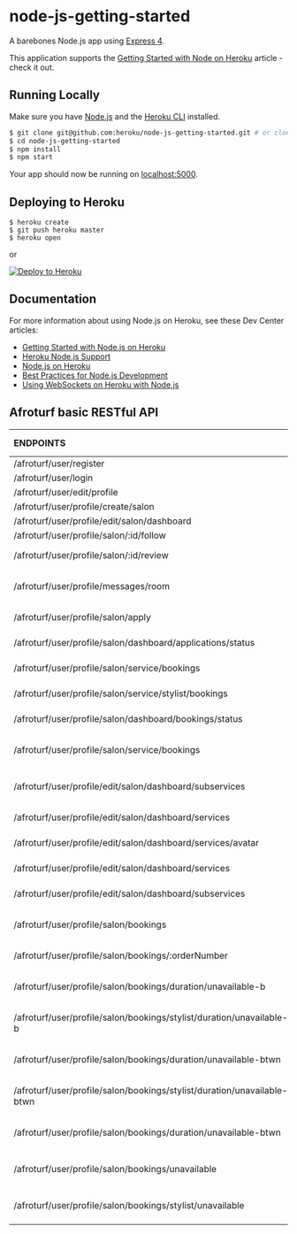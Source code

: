 # node-js-getting-started

A barebones Node.js app using [Express 4](http://expressjs.com/).

This application supports the [Getting Started with Node on Heroku](https://devcenter.heroku.com/articles/getting-started-with-nodejs) article - check it out.

## Running Locally

Make sure you have [Node.js](http://nodejs.org/) and the [Heroku CLI](https://cli.heroku.com/) installed.

```sh
$ git clone git@github.com:heroku/node-js-getting-started.git # or clone your own fork
$ cd node-js-getting-started
$ npm install
$ npm start
```

Your app should now be running on [localhost:5000](http://localhost:5000/).

## Deploying to Heroku

```
$ heroku create
$ git push heroku master
$ heroku open
```
or

[![Deploy to Heroku](https://www.herokucdn.com/deploy/button.png)](https://heroku.com/deploy)

## Documentation

For more information about using Node.js on Heroku, see these Dev Center articles:

- [Getting Started with Node.js on Heroku](https://devcenter.heroku.com/articles/getting-started-with-nodejs)
- [Heroku Node.js Support](https://devcenter.heroku.com/articles/nodejs-support)
- [Node.js on Heroku](https://devcenter.heroku.com/categories/nodejs)
- [Best Practices for Node.js Development](https://devcenter.heroku.com/articles/node-best-practices)
- [Using WebSockets on Heroku with Node.js](https://devcenter.heroku.com/articles/node-websockets)

## Afroturf basic RESTful API


| ENDPOINTS                                                                  | HTTP VERB        | ACTION                           |
| :--------------------------------------------------------------------------| :---------------:| -------------------------------- |
| /afroturf/user/register                                                    | POST             | Registers user                   |
| /afroturf/user/login                                                       | POST             | Login user                       |
| /afroturf/user/edit/profile                                                | POST             | Edit a user                      |
| /afroturf/user/profile/create/salon                                        | POST             | Create salon                     |
| /afroturf/user/profile/edit/salon/dashboard                                | POST             | Edit salon details                   |
| /afroturf/user/profile/salon/:id/follow                                    | POST             | Follow salon                         |
| /afroturf/user/profile/salon/:id/review                                    | POST             | Write a review stylist/salon         |
| /afroturf/user/profile/messages/room                                       | POST             | Send a message to user/stylist/salon |
| /afroturf/user/profile/salon/apply                                         | POST             | Apply to a salon as stylist          |
| /afroturf/user/profile/salon/dashboard/applications/status                 | POST             | Accept stylist request               |
| /afroturf/user/profile/salon/service/bookings                              | POST             | Book a service in a salon            |
| /afroturf/user/profile/salon/service/stylist/bookings                      | POST             | Book a service by a stylist          |
| /afroturf/user/profile/salon/dashboard/bookings/status                     | POST             | Book a service in a salon            |
| /afroturf/user/profile/salon/service/bookings                              | POST             | Accept booking from stylist/salon    |
| /afroturf/user/profile/edit/salon/dashboard/subservices                    | PUT              | Add Subservice To Salon Services     |
| /afroturf/user/profile/edit/salon/dashboard/services                       | PUT              | Add Services To Salon                |
| /afroturf/user/profile/edit/salon/dashboard/services/avatar                | PUT              | Add Service Avatar                   |
| /afroturf/user/profile/edit/salon/dashboard/services                       | PATCH            | Update Service Name                  |
| /afroturf/user/profile/edit/salon/dashboard/subservices                    | PATCH            | Update Subservice                    |
| /afroturf/user/profile/salon/bookings                                      | GET              | Returns bookings for a salon         |
| /afroturf/user/profile/salon/bookings/:orderNumber                         | GET              | Returns booking by order Number      |
| /afroturf/user/profile/salon/bookings/duration/unavailable-b               | GET              | Returns Salon Orders By Date Before  |
| /afroturf/user/profile/salon/bookings/stylist/duration/unavailable-b       | GET              | Returns Stylist Orders By Date Before|
| /afroturf/user/profile/salon/bookings/duration/unavailable-btwn            | GET              | Returns Salon Orders By Date Between |
| /afroturf/user/profile/salon/bookings/stylist/duration/unavailable-btwn    | GET              | Returns Stylist Orders By DateBetween|
| /afroturf/user/profile/salon/bookings/duration/unavailable-btwn            | GET              | Returns Salon Orders By Date Between |
| /afroturf/user/profile/salon/bookings/unavailable                          | GET              | Returns Booked Time Slot For Salon   |
| /afroturf/user/profile/salon/bookings/stylist/unavailable                  | GET              | Returns Booked Time Slot For Stylist |

